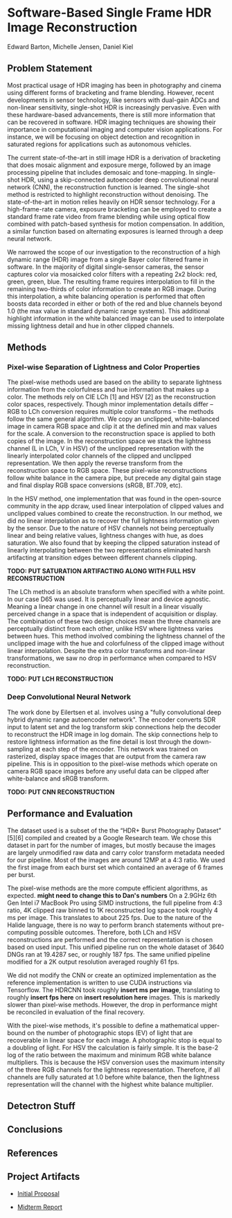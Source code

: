# Software-Based Single Frame HDR Image Reconstruction

Edward Barton, Michelle Jensen, Daniel Kiel

## Problem Statement

Most practical usage of HDR imaging has been in photography and cinema using different forms of bracketing and frame blending. However, recent developments in sensor technology, like sensors with dual-gain ADCs and non-linear sensitivity, single-shot HDR is increasingly pervasive. Even with these hardware-based advancements, there is still more information that can be recovered in software. HDR imaging techniques are showing their importance in computational imaging and computer vision applications. For instance, we will be focusing on object detection and recognition in saturated regions for applications such as autonomous vehicles.

The current state-of-the-art in still image HDR is a derivation of bracketing that does mosaic alignment and exposure merge, followed by an image processing pipeline that includes demosaic and tone-mapping. In single-shot HDR, using a skip-connected autoencoder deep convolutional neural network (CNN), the reconstruction function is learned. The single-shot method is restricted to highlight reconstruction without denoising. The state-of-the-art in motion relies heavily on HDR sensor technology. For a high-frame-rate camera, exposure bracketing can be employed to create a standard frame rate video from frame blending while using optical flow combined with patch-based synthesis for motion compensation. In addition, a similar function based on alternating exposures is learned through a deep neural network.

We narrowed the scope of our investigation to the reconstruction of a high dynamic range (HDR) image from a single Bayer color filtered frame in software. In the majority of digital single-sensor cameras, the sensor captures color via mosaicked color filters with a repeating 2x2 block: red, green, green, blue. The resulting frame requires interpolation to fill in the remaining two-thirds of color information to create an RGB image. During this interpolation, a white balancing operation is performed that often boosts data recorded in either or both of the red and blue channels beyond 1.0 (the max value in standard dynamic range systems). This additional highlight information in the white balanced image can be used to interpolate missing lightness detail and hue in other clipped channels.

## Methods

### Pixel-wise Separation of Lightness and Color Properties

The pixel-wise methods used are based on the ability to separate lightness information from the colorfulness and hue information that makes up a color. The methods rely on CIE LCh [1] and HSV [2] as the reconstruction color spaces, respectively. Though minor implementation details differ – RGB to LCh conversion requires multiple color transforms – the methods follow the same general algorithm. We copy an unclipped, white-balanced image in camera RGB space and clip it at the defined min and max values for the scale. A conversion to the reconstruction space is applied to both copies of the image. In the reconstruction space we stack the lightness channel (L in LCh, V in HSV) of the unclipped representation with the linearly interpolated color channels of the clipped and unclipped representation. We then apply the reverse transform from the reconstruction space to RGB space. These pixel-wise reconstructions follow white balance in the camera pipe, but precede any digital gain stage and final display RGB space conversions (sRGB, BT.709, etc).

In the HSV method, one implementation that was found in the open-source community in the app dcraw, used linear interpolation of clipped values and unclipped values combined to create the reconstruction. In our method, we did no linear interpolation as to recover the full lightness information given by the sensor. Due to the nature of HSV channels not being perceptually linear and being relative values, lightness changes with hue, as does saturation. We also found that by keeping the clipped saturation instead of linearly interpolating between the two representations eliminated harsh artifacting at transition edges between different channels clipping. 

**TODO: PUT SATURATION ARTIFACTING ALONG WITH FULL HSV RECONSTRUCTION**

The LCh method is an absolute transform when specified with a white point. In our case D65 was used. It is perceptually linear and device agnostic. Meaning a linear change in one channel will result in a linear visually perceived change in a space that is independent of acquisition or display. The combination of these two design choices mean the three channels are perceptually distinct from each other, unlike HSV where lightness varies between hues. This method involved combining the lightness channel of the unclipped image with the hue and colorfulness of the clipped image without linear interpolation. Despite the extra color transforms and non-linear transformations, we saw no drop in performance when compared to HSV reconstruction.

**TODO: PUT LCH RECONSTRUCTION**

### Deep Convolutional Neural Network

The work done by Eilertsen et al. involves using a "fully convolutional deep hybrid dynamic range autoencoder network". The encoder converts SDR input to latent set and the log transform skip connections help the decoder to reconstruct the HDR image in log domain. The skip connections help to restore lightness information as the fine detail is lost through the down-sampling at each step of the encoder. This network was trained on rasterized, display space images that are output from the camera raw pipeline. This is in opposition to the pixel-wise methods which operate on camera RGB space images before any useful data can be clipped after white-balance and sRGB transform.

**TODO: PUT CNN RECONSTRUCTION**

## Performance and Evaluation

The dataset used is a subset of the the “HDR+ Burst Photography Dataset” [5][6] compiled and created by a Google Research team. We chose this dataset in part for the number of images, but mostly because the images are largely unmodified raw data and carry color transform metadata needed for our pipeline. Most of the images are around 12MP at a 4:3 ratio. We used the first image from each burst set which contained an average of 6 frames per burst.

The pixel-wise methods are the more compute efficient algorithms, as expected. **might need to change this to Dan's numbers** On a 2.9GHz 6th Gen Intel i7 MacBook Pro using SIMD instructions, the full pipeline from 4:3 ratio, 4K clipped raw binned to 1K reconstructed log space took roughly 4 ms per image. This translates to about 225 fps. Due to the nature of the Halide language, there is no way to perform branch statements without pre-computing possible outcomes. Therefore, both LCh and HSV reconstructions are performed and the correct representation is chosen based on used input. This unified pipeline run on the whole dataset of 3640 DNGs ran at 19.4287 sec, or roughly 187 fps. The same unified pipeline modified for a 2K output resolution averaged roughly 61 fps.

We did not modify the CNN or create an optimized implementation as the reference implementation is written to use CUDA instructions via Tensorflow. The HDRCNN took roughly **insert ms per image**, translating to roughly **insert fps here** on **insert resolution here** images. This is markedly slower than pixel-wise methods. However, the drop in performance might be reconciled in evaluation of the final recovery.

With the pixel-wise methods, it's possible to define a mathematical upper-bound on the number of photographic stops (EV) of light that are recoverable in linear space for each image. A photographic stop is equal to a doubling of light. For HSV the calculation is fairly simple. It is the base-2 log of the ratio between the maximum and minimum RGB white balance multipliers. This is because the HSV conversion uses the maximum intensity of the three RGB channels for the lightness representation. Therefore, if all channels are fully saturated at 1.0 before white balance, then the lightness representation will the channel with the highest white balance multiplier.

## **Detectron Stuff**

## **Conclusions**

## **References**

## **Project Artifacts**

* [Initial Proposal](proposal.md)

* [Midterm Report](midterm_report.md)

